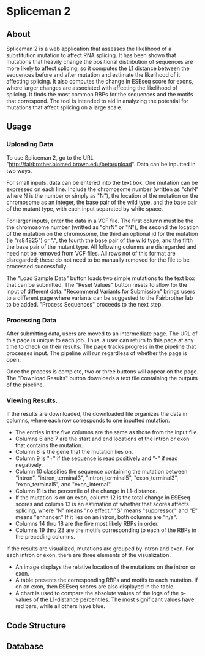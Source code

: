 # Spliceman 2

## About

Spliceman 2 is a web application that assesses the likelihood of a 
substitution mutation to 
affect RNA splicing. It has been shown that mutations that heavily change the
positional distribution of sequences are more likely to affect splicing, so
it computes the L1 distance between the sequences before and after mutation 
and estimate the likelihood of it affecting splicing. It also computes the 
change in ESEseq score for exons, where larger changes are associated with 
affecting the likelihood of splicing. It finds the most common RBPs for the
sequences and the motifs that correspond. The tool is intended to aid in 
analyzing the potential for mutations that affect splicing on a large scale.

## Usage

### Uploading Data
To use Spliceman 2, go to the URL 
"http://fairbrother.biomed.brown.edu/beta/upload". Data can be inputted in two 
ways.

For small inputs, data can be entered into the text box. One mutation can be 
expressed on each line. Include the chromosome number (written as "chrN" where
N is the number or simply as "N"), the location of the mutation on the 
chromosome as an 
integer, the base pair of the wild type, and the base pair of the mutant type,
with each input separated by white space.

For larger inputs, enter the data in a VCF file. The first column must be the
the chromosome number (writted as "chrN" or "N"), the second the 
location of the mutation on the chromosome, the third an optional id for the
mutation (ie "rs84825") or ".", the fourth the base pair of the wild type,
and the fifth the base pair of the mutant type. All following columns are
disregarded and need not be removed from VCF files. All rows not of this format
are disregarded; these do not need to be manually removed for the file to be
processed successfully.

The "Load Sample Data" button loads
two simple mutations to the text box that can be submitted.
The "Reset Values" button resets to allow for the input of different data. 
"Recommend Variants for Submission" brings users to a different page where
variants can be suggested to the Fairbrother lab to be added. "Process 
Sequences" proceeds to the next step.

### Processing Data

After submitting data, users are moved to an intermediate page. The URL of
this page is unique to each job. Thus, a user can return to this page at any time to check on their results. The page tracks progress in the pipeline that
processes input. The pipeline will run regardless of whether the page is open.

Once the process is complete, two or three buttons will appear on the page.
The "Download Results" button downloads a text file containing the outputs of
the pipeline.

### Viewing Results.

If the results are downloaded, the downloaded file organizes the data in
columns, where each row corresponds to one inputted mutation. 
- The entries in the five columns are the same as those from the
input file. 
- Columns 6 and 7 are the start and end locations of the intron or
exon that contains the mutation. 
- Column 8 is the gene that the mutation lies
on. 
- Column 9 is "+" if the sequence is read positively and "-" if read 
negatively. 
- Column 10 classifies the sequence containing the mutation between
"intron", "intron_terminal3", "intron_terminal5", "exon_terminal3",
"exon_terminal5", and "exon_internal". 
- Column 11 is the percentile of the
change in L1-distance. 
- If the mutation is on an exon, column 12 is the total change in ESEseq scores
and column 13 is an estimation of whether that scores affects splicing, where
"N" means "no effect," "S" means "suppressor," and "E" means "enhancer." If it
lies on an intron, both columns are "n/a".
- Columns 14 thru 18 are the five most likely RBPs in order.
- Columns 19 thru 23 are the motifs corresponding to each of the RBPs in the
preceding columns.

If the results are visualized, mutations are grouped by intron and exon. For
each intron or exon, there are three elements of the visualization. 
- An image displays the relative location of the mutations on the intron or 
exon.
- A table presents the corresponding RBPs and motifs to each mutation. If on an
exon, then ESEseq scores are also displayed in the table.
- A chart is used to compare the absolute values of the logs of the p-values
of the L1-distance percentiles. The most significant values have red bars, 
while all others have blue.

## Code Structure

## Database